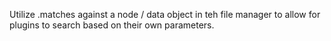 Utilize .matches against a node / data object in teh file manager to allow for plugins to search based on their own parameters.